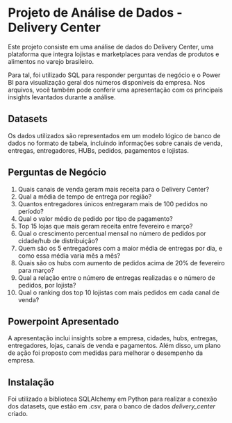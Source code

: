 # Projeto de Análise de Dados - Delivery Center

Este projeto consiste em uma análise de dados do Delivery Center, uma plataforma que integra lojistas e marketplaces para vendas de produtos e alimentos no varejo brasileiro. 

Para tal, foi utilizado SQL para responder perguntas de negócio e o Power BI para visualização geral dos números disponíveis da empresa. Nos arquivos, você também pode conferir uma apresentação com os principais insights levantados durante a análise.

## Datasets

Os dados utilizados são representados em um modelo lógico de banco de dados no formato de tabela, incluindo informações sobre canais de venda, entregas, entregadores, HUBs, pedidos, pagamentos e lojistas.

## Perguntas de Negócio

1. Quais canais de venda geram mais receita para o Delivery Center?
2. Qual a média de tempo de entrega por região?
3. Quantos entregadores únicos entregaram mais de 100 pedidos no período?
4. Qual o valor médio de pedido por tipo de pagamento?
5. Top 15 lojas que mais geram receita entre fevereiro e março?
6. Qual o crescimento percentual mensal no número de pedidos por cidade/hub de distribuição?
7. Quem são os 5 entregadores com a maior média de entregas por dia, e como essa média varia mês a mês?
8. Quais são os hubs com aumento de pedidos acima de 20% de fevereiro para março?
9. Qual a relação entre o número de entregas realizadas e o número de pedidos, por lojista?
10. Qual o ranking dos top 10 lojistas com mais pedidos em cada canal de venda?

## Powerpoint Apresentado

A apresentação inclui insights sobre a empresa, cidades, hubs, entregas, entregadores, lojas, canais de venda e pagamentos. Além disso, um plano de ação foi proposto com medidas para melhorar o desempenho da empresa.

## Instalação
Foi utilizado a biblioteca SQLAlchemy em Python para realizar a conexão dos datasets, que estão em .csv, para o banco de dados *delivery_center* criado.
